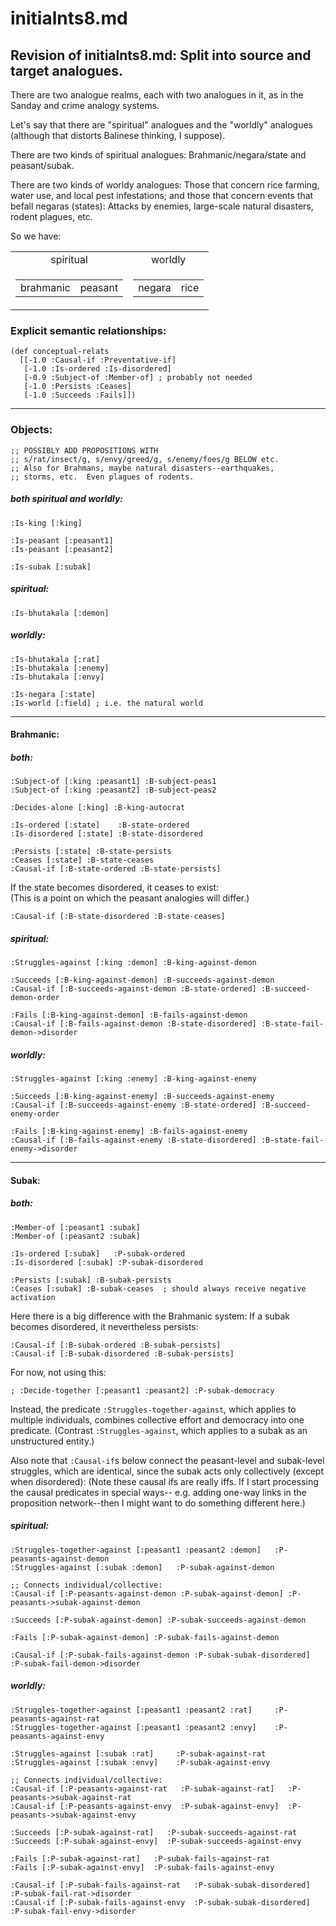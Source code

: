 initialnts8.md
====

## Revision of initialnts8.md: Split into source and target analogues.

There are two analogue realms, each with two analogues in it, as in the
Sanday and crime analogy systems.

Let's say that there are "spiritual" analogues and the "worldly"
analogues (although that distorts Balinese thinking, I suppose).

There are two kinds of spiritual analogues: Brahmanic/negara/state and
peasant/subak.

There are two kinds of worldy analogues: Those that concern rice
farming, water use, and local pest infestations; and those that concern
events that befall negaras (states): Attacks by enemies, large-scale
natural disasters, rodent plagues, etc.

So we have:

<table>
<tr align="center"><td>spiritual</td><td> worldly</td></tr>
<tr>
  <td><table><tr><td>brahmanic</td><td>peasant</td></tr></table></td>
  <td><table><tr><td>negara</td><td>rice</td></tr></table></td>
</tr>
</table>
</table>


### Explicit semantic relationships:

	(def conceptual-relats 
	  [[-1.0 :Causal-if :Preventative-if]
	   [-1.0 :Is-ordered :Is-disordered]
	   [-0.9 :Subject-of :Member-of] ; probably not needed
	   [-1.0 :Persists :Ceases]
	   [-1.0 :Succeeds :Fails]])

----------

### Objects:

	;; POSSIBLY ADD PROPOSITIONS WITH 
	;; s/rat/insect/g, s/envy/greed/g, s/enemy/foes/g BELOW etc.
	;; Also for Brahmans, maybe natural disasters--earthquakes, 
	;; storms, etc.  Even plagues of rodents.

##### both spiritual and worldly:

	:Is-king [:king]

	:Is-peasant [:peasant1]
	:Is-peasant [:peasant2]

	:Is-subak [:subak]

##### spiritual:

	:Is-bhutakala [:demon]

##### worldly:

	:Is-bhutakala [:rat]
	:Is-bhutakala [:enemy]
	:Is-bhutakala [:envy]

	:Is-negara [:state]
	:Is-world [:field] ; i.e. the natural world

----------
	
#### Brahmanic:

##### both:

	:Subject-of [:king :peasant1] :B-subject-peas1
	:Subject-of [:king :peasant2] :B-subject-peas2

	:Decides-alone [:king] :B-king-autocrat

	:Is-ordered [:state]    :B-state-ordered
	:Is-disordered [:state] :B-state-disordered

	:Persists [:state] :B-state-persists
	:Ceases [:state] :B-state-ceases
	:Causal-if [:B-state-ordered :B-state-persists]

If the state becomes disordered, it ceases to exist:  
(This is a point on which the peasant analogies will differ.)

	:Causal-if [:B-state-disordered :B-state-ceases]
	

##### spiritual:

	:Struggles-against [:king :demon] :B-king-against-demon

	:Succeeds [:B-king-against-demon] :B-succeeds-against-demon
	:Causal-if [:B-succeeds-against-demon :B-state-ordered] :B-succeed-demon-order

	:Fails [:B-king-against-demon] :B-fails-against-demon
	:Causal-if [:B-fails-against-demon :B-state-disordered] :B-state-fail-demon->disorder

##### worldly:

	:Struggles-against [:king :enemy] :B-king-against-enemy

	:Succeeds [:B-king-against-enemy] :B-succeeds-against-enemy
	:Causal-if [:B-succeeds-against-enemy :B-state-ordered] :B-succeed-enemy-order

	:Fails [:B-king-against-enemy] :B-fails-against-enemy
	:Causal-if [:B-fails-against-enemy :B-state-disordered] :B-state-fail-enemy->disorder

----------

#### Subak:

##### both:

	:Member-of [:peasant1 :subak]
	:Member-of [:peasant2 :subak]

	:Is-ordered [:subak]   :P-subak-ordered
	:Is-disordered [:subak] :P-subak-disordered

	:Persists [:subak] :B-subak-persists
	:Ceases [:subak] :B-subak-ceases  ; should always receive negative activation

Here there is a big difference with the Brahmanic system:
If a subak becomes disordered, it nevertheless persists:

	:Causal-if [:B-subak-ordered :B-subak-persists]
	:Causal-if [:B-subak-disordered :B-subak-persists]

For now, not using this:

	; :Decide-together [:peasant1 :peasant2] :P-subak-democracy

Instead, the predicate `:Struggles-together-against`, which applies to multiple individuals,
combines collective effort and democracy into one predicate.  (Contrast `:Struggles-against`,
which applies to a subak as an unstructured entity.)

Also note that `:Causal-if`s below connect the peasant-level and
subak-level struggles, which are identical, since the subak acts only
collectively (except when disordered): (Note these causal ifs are
really iffs.  If I start processing the causal predicates in  special
ways-- e.g. adding one-way links in the proposition network--then I
might want to  do something different here.)

##### spiritual:

	:Struggles-together-against [:peasant1 :peasant2 :demon]   :P-peasants-against-demon
	:Struggles-against [:subak :demon]   :P-subak-against-demon

	;; Connects individual/collective:
	:Causal-if [:P-peasants-against-demon :P-subak-against-demon] :P-peasants->subak-against-demon

	:Succeeds [:P-subak-against-demon] :P-subak-succeeds-against-demon

	:Fails [:P-subak-against-demon] :P-subak-fails-against-demon

	:Causal-if [:P-subak-fails-against-demon :P-subak-subak-disordered] :P-subak-fail-demon->disorder

##### worldly:

	:Struggles-together-against [:peasant1 :peasant2 :rat]     :P-peasants-against-rat
	:Struggles-together-against [:peasant1 :peasant2 :envy]    :P-peasants-against-envy

	:Struggles-against [:subak :rat]     :P-subak-against-rat
	:Struggles-against [:subak :envy]    :P-subak-against-envy

	;; Connects individual/collective:
	:Causal-if [:P-peasants-against-rat   :P-subak-against-rat]   :P-peasants->subak-against-rat
	:Causal-if [:P-peasants-against-envy  :P-subak-against-envy]  :P-peasants->subak-against-envy

	:Succeeds [:P-subak-against-rat]   :P-subak-succeeds-against-rat
	:Succeeds [:P-subak-against-envy]  :P-subak-succeeds-against-envy

	:Fails [:P-subak-against-rat]   :P-subak-fails-against-rat
	:Fails [:P-subak-against-envy]  :P-subak-fails-against-envy

	:Causal-if [:P-subak-fails-against-rat   :P-subak-subak-disordered] :P-subak-fail-rat->disorder
	:Causal-if [:P-subak-fails-against-envy  :P-subak-subak-disordered] :P-subak-fail-envy->disorder

